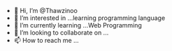 - 👋 Hi, I’m @Thawzinoo
- 👀 I’m interested in ...learning programming language
- 🌱 I’m currently learning ...Web Programming
- 💞️ I’m looking to collaborate on ...
- 📫 How to reach me ...

<!---
ZiNoKaGyi/ZiNoKaGyi is a ✨ special ✨ repository because its `README.md` (this file) appears on your GitHub profile.
You can click the Preview link to take a look at your changes.
--->
